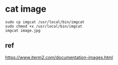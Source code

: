 # cat image
```
sudo cp imgcat /usr/local/bin/imgcat
sudo chmod +x /usr/local/bin/imgcat
imgcat image.jpg
```
## ref
https://www.iterm2.com/documentation-images.html
